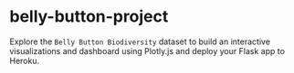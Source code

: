 # belly-button-project
Explore the `Belly Button Biodiversity` dataset to build an interactive visualizations and dashboard using Plotly.js and deploy your Flask app to Heroku.
